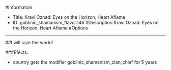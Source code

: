 #Information
 - Title: Kravi Oznad: Eyes on the Horizon, Heart Aflame
 - ID: goblinic_shamanism_flavor.146
#Description
Kravi Oznad: Eyes on the Horizon, Heart Aflame
#Options

___
##I will raze the world!

###Efects:<ul><li>country gets the modifier goblinic_shamanism_clan_chief for 5 years</li></ul>
